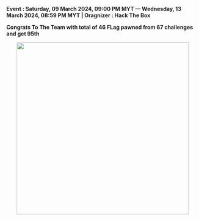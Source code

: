 **Event :  Saturday, 09 March 2024, 09:00 PM MYT — Wednesday, 13 March 2024, 08:59 PM MYT | Oragnizer : Hack The Box**<br>


**Congrats To The Team with total of 46 FLag pawned from 67 challenges and get 95th**


<p align="center">
   <img src="https://www.hackthebox.com/images/landingv3/og/og-cyber-apocalypse-ctf-2024.jpg" width=450>
</p>
